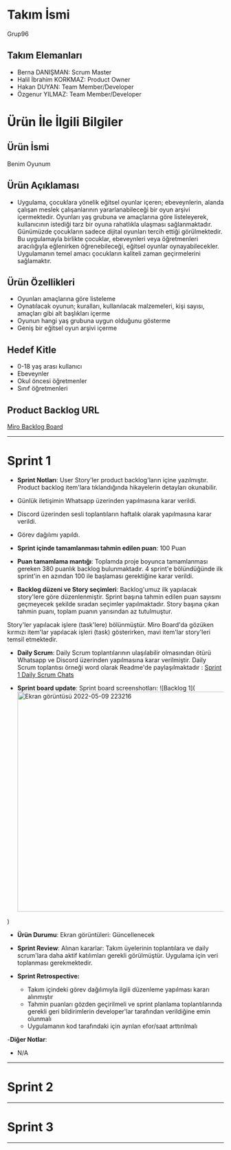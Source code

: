 # **Takım İsmi**

Grup96

## Takım Elemanları

- Berna DANIŞMAN: Scrum Master
- Halil İbrahim KORKMAZ: Product Owner
- Hakan DUYAN: Team Member/Developer
- Özgenur YILMAZ: Team Member/Developer


# Ürün İle İlgili Bilgiler

## Ürün İsmi

Benim Oyunum

## Ürün Açıklaması

- Uygulama, çocuklara yönelik eğitsel oyunlar içeren; ebeveynlerin, alanda çalışan meslek çalışanlarının yararlanabileceği bir oyun arşivi içermektedir. Oyunları yaş grubuna ve amaçlarına göre listeleyerek, kullanıcının istediği tarz bir oyuna rahatlıkla ulaşması sağlanmaktadır. Günümüzde çocukların sadece dijital oyunları tercih ettiği görülmektedir. Bu uygulamayla birlikte çocuklar, ebeveynleri veya öğretmenleri aracılığıyla eğlenirken öğrenebileceği, eğitsel oyunlar oynayabilecekler. Uygulamanın temel amacı çocukların kaliteli zaman geçirmelerini sağlamaktır.

## Ürün Özellikleri

- Oyunları amaçlarına göre listeleme
- Oynatılacak oyunun; kuralları, kullanılacak malzemeleri, kişi sayısı, amaçları gibi alt başlıkları içerme
- Oyunun hangi yaş grubuna uygun olduğunu gösterme
- Geniş bir eğitsel oyun arşivi içerme

## Hedef Kitle

- 0-18 yaş arası kullanıcı
- Ebeveynler
- Okul öncesi öğretmenler
- Sınıf öğretmenleri


## Product Backlog URL 

[Miro Backlog Board](https://miro.com/welcomeonboard/TTFFTHF5YnNRdzJUMzhpWHkyQnBWTlNUV05rcFBVRTBHMHBPbTVVUDA2S29XMUVjQUFWQ1Z3UG9seDRvQVp0M3wzNDU4NzY0NTI0ODcwNTM5MTc1?share_link_id=469671974886) 

---

# Sprint 1

- **Sprint Notları**: User Story'ler product backlog'ların içine yazılmıştır. Product backlog item'lara tıklandığında hikayelerin detayları okunabilir.
- Günlük iletişimin Whatsapp üzerinden yapılmasına karar verildi.
- Discord üzerinden sesli toplantıların haftalık olarak yapılmasına karar verildi.
- Görev dağılımı yapıldı.

- **Sprint içinde tamamlanması tahmin edilen puan**: 100 Puan

- **Puan tamamlama mantığı**: Toplamda proje boyunca tamamlanması gereken 380 puanlık backlog bulunmaktadır. 4 sprint'e bölündüğünde ilk sprint'in en azından 100 ile başlaması gerektiğine karar verildi.

- **Backlog düzeni ve Story seçimleri**: Backlog'umuz ilk yapılacak story'lere göre düzenlenmiştir. Sprint başına tahmin edilen puan sayısını geçmeyecek şekilde sıradan seçimler yapılmaktadır. Story başına çıkan tahmin puanı, toplam puanın yarısından az tutulmuştur. 

Story'ler yapılacak işlere (task'lere) bölünmüştür. Miro Board'da gözüken kırmızı item'lar yapılacak işleri (task) gösterirken, mavi item'lar story'leri temsil etmektedir.

- **Daily Scrum**: Daily Scrum toplantılarının ulaşılabilir olmasından ötürü Whatsapp ve Discord üzerinden yapılmasına karar verilmiştir. Daily Scrum toplantısı örneği word olarak Readme'de paylaşılmaktadır : [Sprint 1 Daily Scrum Chats](https://teduedutr-my.sharepoint.com/:w:/g/personal/berna_danisman_tedu_edu_tr/EZUL6Ylkj4JPnGV_pRmgXGIB2tw8abHS6pWENHlPFGejJQ?e=vS2hsx)

- **Sprint board update**: Sprint board screenshotları: 
![Backlog 1](<img width="511" alt="Ekran görüntüsü 2022-05-09 223216" src="https://user-images.githubusercontent.com/104435132/167484156-dc5aadb5-fa7d-44f7-afc6-63a51a8ef733.png">

) 


- **Ürün Durumu**: Ekran görüntüleri: Güncellenecek
  

- **Sprint Review**: 
Alınan kararlar: Takım üyelerinin toplantılara ve daily scrum'lara daha aktif katılımları gerekli görülmüştür. Uygulama için veri toplanması gerekmektedir. 

- **Sprint Retrospective:**
  - Takım içindeki görev dağılımıyla ilgili düzenleme yapılması kararı alınmıştır
  - Tahmin puanları gözden geçirilmeli ve sprint planlama toplantılarında gerekli geri bildirimlerin developer'lar tarafından verildiğine emin olunmalı
  - Uygulamanın kod tarafındaki için ayrılan efor/saat arttırılmalı 

-**Diğer Notlar**:
- N/A

---

# Sprint 2


---

# Sprint 3

---
